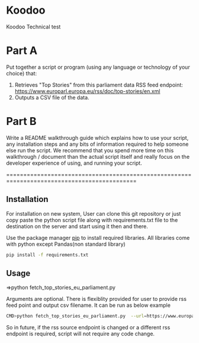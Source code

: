 # Koodoo
Koodoo Technical test

# Part A
Put together a script or program (using any language or technology of your choice) that:

1. Retrieves "Top Stories" from this parliament data RSS feed endpoint: https://www.europarl.europa.eu/rss/doc/top-stories/en.xml
2. Outputs a CSV file of the data.

# Part B
Write a README walkthrough guide which explains how to use your script, any installation steps and any bits of information required to help someone else run the script.
We recommend that you spend more time on this walkthrough / document than the actual script itself and really focus on the developer experience of using, and running your script.

============================================================================================

## Installation

For installation on new system, User can clone this git repository or just copy paste the python script file along with requirements.txt file to the destination on the server and start using it then and there.

Use the package manager [pip](https://pip.pypa.io/en/stable/) to install required libraries.
All libraries come with python except Pandas(non standard library)

```bash
pip install -f requirements.txt
```

## Usage
=>python fetch_top_stories_eu_parliament.py

Arguments are optional.
There is flexiblity provided for user to provide rss feed point and output csv filename. It can be run as below example

```bash
CMD>python fetch_top_stories_eu_parliament.py  --url=https://www.europarl.europa.eu/rss/doc/top-stories/en.xml --output_csv_filename=eu-rss.csv
```

So in future, if the rss source endpoint is changed or a different rss endpoint is required, script will not require any code change.
